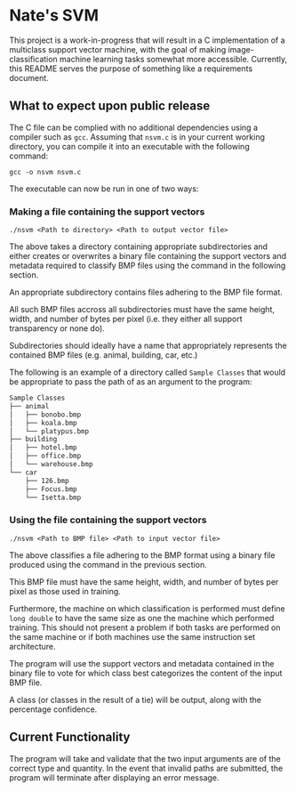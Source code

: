 # Nate's SVM

This project is a work-in-progress that will result in a C implementation of a multiclass support vector machine, 
with the goal of making image-classification machine learning tasks somewhat more accessible. Currently, this 
README serves the purpose of something like a requirements document.

## What to expect upon public release

The C file can be complied with no additional dependencies using a compiler such as `gcc`.
Assuming that `nsvm.c` is in your current working directory, you can compile it into an executable with the 
following command:

`gcc -o nsvm nsvm.c`

The executable can now be run in one of two ways:

### Making a file containing the support vectors

`./nsvm <Path to directory> <Path to output vector file>`

The above takes a directory containing appropriate subdirectories and either creates or overwrites a binary 
file containing the support vectors and metadata required to classify BMP files using the command in the 
following section.

An appropriate subdirectory contains files adhering to the BMP file format.

All such BMP files accross all subdirectories must have the same height, width, and number of bytes per pixel (i.e.
they either all support transparency or none do).

Subdirectories should ideally have a name that appropriately represents the contained BMP files (e.g. animal, building, car, etc.)

The following is an example of a directory called `Sample Classes` that would be appropriate to pass the path of as an argument to the program:

```bash
Sample Classes
├── animal
│   ├── bonobo.bmp
│   ├── koala.bmp
│   └── platypus.bmp
├── building
│   ├── hotel.bmp
│   ├── office.bmp
│   └── warehouse.bmp
└── car
    ├── 126.bmp
    ├── Focus.bmp
    └── Isetta.bmp
```

### Using the file containing the support vectors

`./nsvm <Path to BMP file> <Path to input vector file>`

The above classifies a file adhering to the BMP format using a binary file produced using the command in the 
previous section.

This BMP file must have the same height, width, and number of bytes per pixel as those used in training.

Furthermore, the machine on which classification is performed must define `long double` to have the same size 
as one the machine which performed training. This should not present a problem if both tasks are performed on 
the same machine or if both machines use the same instruction set architecture.

The program will use the support vectors and metadata contained in the binary file to vote for which class best
categorizes the content of the input BMP file.

A class (or classes in the result of a tie) will be output, along with the percentage confidence.

## Current Functionality

The program will take and validate that the two input arguments are of the correct type and quantity. 
In the event that invalid paths are submitted, the program will terminate after displaying an error message.

